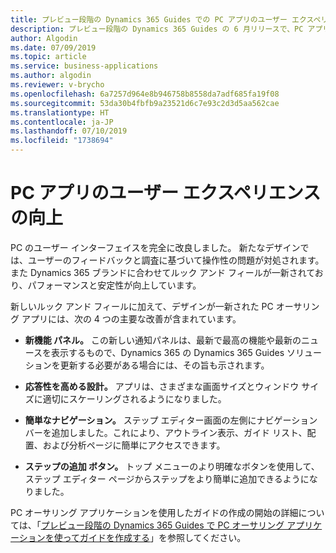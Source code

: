 ```yaml
---
title: プレビュー段階の Dynamics 365 Guides での PC アプリのユーザー エクスペリエンスの向上
description: プレビュー段階の Dynamics 365 Guides の 6 月リリースで、PC アプリのユーザー エクスペリエンスの向上について説明します。
author: Algodin
ms.date: 07/09/2019
ms.topic: article
ms.service: business-applications
ms.author: algodin
ms.reviewer: v-brycho
ms.openlocfilehash: 6a7257d964e8b946758b8558da7adf685fa19f08
ms.sourcegitcommit: 53da30b4fbfb9a23521d6c7e93c2d3d5aa562cae
ms.translationtype: HT
ms.contentlocale: ja-JP
ms.lasthandoff: 07/10/2019
ms.locfileid: "1738694"
---
```

# <a name="user-experience-improvements-for-the-pc-app"></a>PC アプリのユーザー エクスペリエンスの向上

PC のユーザー インターフェイスを完全に改良しました。 新たなデザインでは、ユーザーのフィードバックと調査に基づいて操作性の問題が対処されます。また Dynamics 365 ブランドに合わせてルック アンド フィールが一新されており、パフォーマンスと安定性が向上しています。

新しいルック アンド フィールに加えて、デザインが一新された PC オーサリング アプリには、次の 4 つの主要な改善が含まれています。

- **新機能 パネル。** この新しい通知パネルは、最新で最高の機能や最新のニュースを表示するもので、Dynamics 365 の Dynamics 365 Guides ソリューションを更新する必要がある場合には、その旨も示されます。

- **応答性を高める設計。** アプリは、さまざまな画面サイズとウィンドウ サイズに適切にスケーリングされるようになりました。

- **簡単なナビゲーション。** ステップ エディター画面の左側にナビゲーション バーを追加しました。これにより、アウトライン表示、ガイド リスト、配置、および分析ページに簡単にアクセスできます。

- **ステップの追加 ボタン。** トップ メニューのより明確なボタンを使用して、ステップ エディター ページからステップをより簡単に追加できるようになりました。

PC オーサリング アプリケーションを使用したガイドの作成の開始の詳細については、「[プレビュー段階の Dynamics 365 Guides で PC オーサリング アプリケーションを使ってガイドを作成する](https://docs.microsoft.com/dynamics365/mixed-reality/guides/pc-authoring)」を参照してください。

